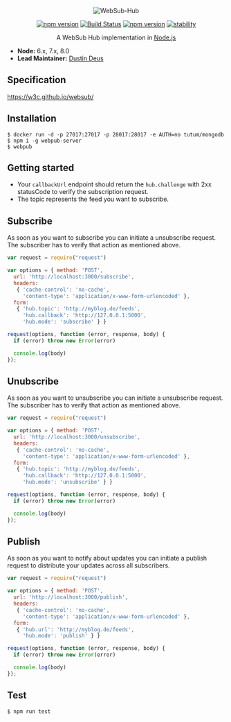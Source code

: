 <p align="center">
<img src="https://github.com/hemerajs/websub-hub/blob/master/media/logo.png?raw=true" alt="WebSub-Hub" style="max-width:100%;">
</p>

<p align="center">
<a href="https://badge.fury.io/js/websub-hub"><img src="https://camo.githubusercontent.com/48772c29d0514fc99d36e0a0d918c0d8298f9311/68747470733a2f2f62616467652e667572792e696f2f6a732f7765627375622d6875622e737667" alt="npm version" data-canonical-src="https://badge.fury.io/js/websub-hub.svg" style="max-width:100%;"></a>
<a href="https://travis-ci.org/hemerajs/websub-hub"><img src="https://travis-ci.org/hemerajs/websub-hub.svg?branch=master" alt="Build Status" data-canonical-src="https://travis-ci.org/hemerajs/websub-hub.svg?branch=master" style="max-width:100%;"></a>
<a href="https://standardjs.com"><img src="https://camo.githubusercontent.com/58fbab8bb63d069c1e4fb3fa37c2899c38ffcd18/68747470733a2f2f696d672e736869656c64732e696f2f62616467652f636f64655f7374796c652d7374616e646172642d627269676874677265656e2e737667" alt="npm version" data-canonical-src="https://img.shields.io/badge/code_style-standard-brightgreen.svg" style="max-width:100%;"></a>
<a href="https://camo.githubusercontent.com/9df01034673d657d960eaced20b3c0b3241c2fc7/68747470733a2f2f696d672e736869656c64732e696f2f62616467652f73746162696c6974792d6578706572696d656e74616c2d6f72616e67652e737667" target="_blank"><img src="https://camo.githubusercontent.com/9df01034673d657d960eaced20b3c0b3241c2fc7/68747470733a2f2f696d672e736869656c64732e696f2f62616467652f73746162696c6974792d6578706572696d656e74616c2d6f72616e67652e737667" alt="stability" data-canonical-src="https://img.shields.io/badge/stability-experimental-orange.svg" style="max-width:100%;"></a>
</p>

<p align="center">
A WebSub Hub implementation in <a href="http://nodejs.org/">Node.js</a>
</p>

- __Node:__ 6.x, 7.x, 8.0
- __Lead Maintainer:__ [Dustin Deus](https://github.com/StarpTech)

## Specification
https://w3c.github.io/websub/

## Installation
```
$ docker run -d -p 27017:27017 -p 28017:28017 -e AUTH=no tutum/mongodb
$ npm i -g webpub-server
$ webpub
```
## Getting started

- Your `callbackUrl` endpoint should return the `hub.challenge` with 2xx statusCode to verify the subscription request.
- The topic represents the feed you want to subscribe.

## Subscribe
As soon as you want to subscribe you can initiate a unsubscribe request. The subscriber has to verify that action as mentioned above.

```js
var request = require("request")

var options = { method: 'POST',
  url: 'http://localhost:3000/subscribe',
  headers: 
   { 'cache-control': 'no-cache',
     'content-type': 'application/x-www-form-urlencoded' },
  form: 
   { 'hub.topic': 'http://myblog.de/feeds',
     'hub.callback': 'http://127.0.0.1:5000',
     'hub.mode': 'subscribe' } }

request(options, function (error, response, body) {
  if (error) throw new Error(error)

  console.log(body)
});

```
## Unubscribe

As soon as you want to unsubscribe you can initiate a unsubscribe request. The subscriber has to verify that action as mentioned above. 

```js
var request = require("request")

var options = { method: 'POST',
  url: 'http://localhost:3000/unsubscribe',
  headers: 
   { 'cache-control': 'no-cache',
     'content-type': 'application/x-www-form-urlencoded' },
  form: 
   { 'hub.topic': 'http://myblog.de/feeds',
     'hub.callback': 'http://127.0.0.1:5000',
     'hub.mode': 'unsubscribe' } }

request(options, function (error, response, body) {
  if (error) throw new Error(error)

  console.log(body)
});

```

## Publish

As soon as you want to notify about updates you can initiate a publish request to distribute your updates across all subscribers.

```js
var request = require("request")

var options = { method: 'POST',
  url: 'http://localhost:3000/publish',
  headers: 
   { 'cache-control': 'no-cache',
     'content-type': 'application/x-www-form-urlencoded' },
  form: 
   { 'hub.url': 'http://myblog.de/feeds',
     'hub.mode': 'publish' } }

request(options, function (error, response, body) {
  if (error) throw new Error(error)

  console.log(body)
});

```


## Test
```
$ npm run test
```
